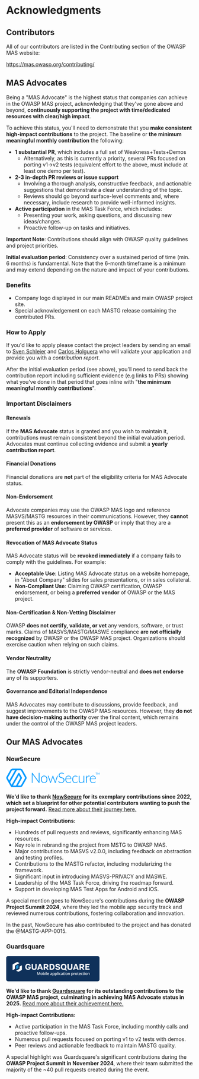 # Acknowledgments

## Contributors

All of our contributors are listed in the Contributing section of the OWASP MAS website:

<https://mas.owasp.org/contributing/>

## MAS Advocates

Being a "MAS Advocate" is the highest status that companies can achieve in the OWASP MAS project, acknowledging that they've gone above and beyond, **continuously supporting the project with time/dedicated resources with clear/high impact**.

To achieve this status, you'll need to demonstrate that you **make consistent high-impact contributions** to the project. The baseline or **the minimum meaningful monthly contribution** the following:

- **1 substantial PR**, which includes a full set of Weakness+Tests+Demos
    - Alternatively, as this is currently a priority, several PRs focused on porting v1->v2 tests (equivalent effort to the above, must include at least one demo per test).
- **2-3 in-depth PR reviews or issue support**
    - Involving a thorough analysis, constructive feedback, and actionable suggestions that demonstrate a clear understanding of the topic.
    - Reviews should go beyond surface-level comments and, where necessary, include research to provide well-informed insights.
- **Active participation** in the MAS Task Force, which includes:
    - Presenting your work, asking questions, and discussing new ideas/changes.
    - Proactive follow-up on tasks and initiatives.

**Important Note**: Contributions should align with OWASP quality guidelines and project priorities.

**Initial evaluation period**: Consistency over a sustained period of time (min. 6 months) is fundamental. Note that the 6-month timeframe is a minimum and may extend depending on the nature and impact of your contributions.

### Benefits

- Company logo displayed in our main READMEs and main OWASP project site.
- Special acknowledgement on each MASTG release containing the contributed PRs.

### How to Apply

If you'd like to apply please contact the project leaders by sending an email to [Sven Schleier](mailto:sven.schleier@owasp.org) and [Carlos Holguera](mailto:carlos.holguera@owasp.org) who will validate your application and provide you with a _contribution report_.

After the initial evaluation period (see above), you'll need to send back the contribution report including sufficient evidence (e.g links to PRs) showing what you've done in that period that goes inline with "**the minimum meaningful monthly contributions**".

### Important Disclaimers

#### Renewals

If the **MAS Advocate** status is granted and you wish to maintain it, contributions must remain consistent beyond the initial evaluation period. Advocates must continue collecting evidence and submit a **yearly contribution report**.

#### Financial Donations

Financial donations are **not** part of the eligibility criteria for MAS Advocate status.

#### Non-Endorsement

Advocate companies may use the OWASP MAS logo and reference MASVS/MASTG resources in their communications. However, they **cannot** present this as an **endorsement by OWASP** or imply that they are a **preferred provider** of software or services.

#### Revocation of MAS Advocate Status

MAS Advocate status will be **revoked immediately** if a company fails to comply with the guidelines. For example:

- **Acceptable Use**: Listing MAS Advocate status on a website homepage, in "About Company" slides for sales presentations, or in sales collateral.
- **Non-Compliant Use**: Claiming OWASP certification, OWASP endorsement, or being a **preferred vendor** of OWASP or the MAS project.

#### Non-Certification & Non-Vetting Disclaimer

OWASP **does not certify, validate, or vet** any vendors, software, or trust marks. Claims of MASVS/MASTG/MASWE compliance **are not officially recognized** by OWASP or the OWASP MAS project. Organizations should exercise caution when relying on such claims.

#### Vendor Neutrality

The **OWASP Foundation** is strictly vendor-neutral and **does not endorse** any of its supporters.

#### Governance and Editorial Independence

MAS Advocates may contribute to discussions, provide feedback, and suggest improvements to the OWASP MAS resources. However, they **do not have decision-making authority** over the final content, which remains under the control of the OWASP MAS project leaders.

## Our MAS Advocates

### NowSecure

<img src="Images/Other/nowsecure-logo.png" style="width: 50%; border-radius: 5px" />

**We'd like to thank [NowSecure](https://www.nowsecure.com) for its exemplary contributions since 2022, which set a blueprint for other potential contributors wanting to push the project forward.** [Read more about their journey here.](../news/posts/2025-04-09-celebrating-3-years-advocate-nowsecure.md)

**High-impact Contributions:**

- Hundreds of pull requests and reviews, significantly enhancing MAS resources.
- Key role in rebranding the project from MSTG to OWASP MAS.
- Major contributions to MASVS v2.0.0, including feedback on abstraction and testing profiles.
- Contributions to the MASTG refactor, including modularizing the framework.
- Significant input in introducing MASVS-PRIVACY and MASWE.
- Leadership of the MAS Task Force, driving the roadmap forward.
- Support in developing MAS Test Apps for Android and iOS.

A special mention goes to NowSecure's contributions during the **OWASP Project Summit 2024**, where they led the mobile app security track and reviewed numerous contributions, fostering collaboration and innovation.

In the past, NowSecure has also contributed to the project and has donated the @MASTG-APP-0015.

### Guardsquare

<img src="Images/Other/guardsquare-logo.png" style="width: 50%; border-radius: 5px" />

**We'd like to thank [Guardsquare](https://www.guardsquare.com) for its outstanding contributions to the OWASP MAS project, culminating in achieving MAS Advocate status in 2025.** [Read more about their achievement here.](../news/posts/2025-05-23-new-advocate-guardsquare.md)

**High-impact Contributions:**

- Active participation in the MAS Task Force, including monthly calls and proactive follow-ups.
- Numerous pull requests focused on porting v1 to v2 tests with demos.
- Peer reviews and actionable feedback to maintain MASTG quality.

A special highlight was Guardsquare's significant contributions during the **OWASP Project Summit in November 2024**, where their team submitted the majority of the \~40 pull requests created during the event.
